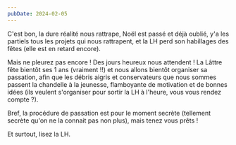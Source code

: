 ```yaml
---
pubDate: 2024-02-05
---
```


C'est bon, la dure réalité nous rattrape, Noël est passé et déjà oublié, y'a les partiels tous les projets qui nous rattrapent, et la LH perd son habillages des fêtes (elle est en retard encore).

Mais ne pleurez pas encore ! Des jours heureux nous attendent ! La Lâttre fête bientôt ses 1 ans (vraiment !!) et nous allons bientôt organiser sa passation, afin que les débris aigris et conservateurs que nous sommes passent la chandelle à la jeunesse, flamboyante de motivation et de bonnes idées (ils veulent s'organiser pour sortir la LH à l'heure, vous vous rendez compte ?).

Bref, la procédure de passation est pour le moment secrète (tellement secrète qu'on ne la connait pas non plus), mais tenez vous prêts !

Et surtout, lisez la LH.